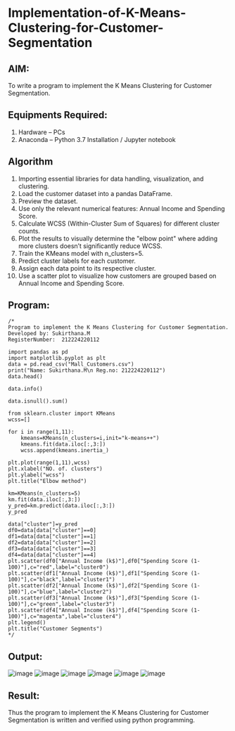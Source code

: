 # Implementation-of-K-Means-Clustering-for-Customer-Segmentation

## AIM:
To write a program to implement the K Means Clustering for Customer Segmentation.

## Equipments Required:
1. Hardware – PCs
2. Anaconda – Python 3.7 Installation / Jupyter notebook

## Algorithm
1. Importing essential libraries for data handling, visualization, and clustering.
2. Load the customer dataset into a pandas DataFrame.
3. Preview the dataset.
4. Use only the relevant numerical features: Annual Income and Spending Score.
5. Calculate WCSS (Within-Cluster Sum of Squares) for different cluster counts.
6. Plot the results to visually determine the "elbow point" where adding more clusters doesn’t significantly reduce WCSS.
7. Train the KMeans model with n_clusters=5.
8. Predict cluster labels for each customer.
9. Assign each data point to its respective cluster.
10. Use a scatter plot to visualize how customers are grouped based on Annual Income and Spending Score.

## Program:
```
/*
Program to implement the K Means Clustering for Customer Segmentation.
Developed by: Sukirthana.M
RegisterNumber:  212224220112

import pandas as pd
import matplotlib.pyplot as plt
data = pd.read_csv("Mall_Customers.csv")
print("Name: Sukirthana.M\n Reg.no: 212224220112")
data.head()

data.info()

data.isnull().sum()

from sklearn.cluster import KMeans
wcss=[]

for i in range(1,11):
    kmeans=KMeans(n_clusters=i,init="k-means++")
    kmeans.fit(data.iloc[:,3:])
    wcss.append(kmeans.inertia_)

plt.plot(range(1,11),wcss)
plt.xlabel("NO. of. clusters")
plt.ylabel("wcss")
plt.title("Elbow method")

km=KMeans(n_clusters=5)
km.fit(data.iloc[:,3:])
y_pred=km.predict(data.iloc[:,3:])
y_pred

data["cluster"]=y_pred
df0=data[data["cluster"]==0]
df1=data[data["cluster"]==1]
df2=data[data["cluster"]==2]
df3=data[data["cluster"]==3]
df4=data[data["cluster"]==4]
plt.scatter(df0["Annual Income (k$)"],df0["Spending Score (1-100)"],c="red",label="cluster0")
plt.scatter(df1["Annual Income (k$)"],df1["Spending Score (1-100)"],c="black",label="cluster1")
plt.scatter(df2["Annual Income (k$)"],df2["Spending Score (1-100)"],c="blue",label="cluster2")
plt.scatter(df3["Annual Income (k$)"],df3["Spending Score (1-100)"],c="green",label="cluster3")
plt.scatter(df4["Annual Income (k$)"],df4["Spending Score (1-100)"],c="magenta",label="cluster4")
plt.legend()
plt.title("Customer Segments")
*/
```

## Output:
![image](https://github.com/user-attachments/assets/2f3b586f-5285-48b1-ab97-084121d96486)
![image](https://github.com/user-attachments/assets/7394ce77-75e1-4c0c-bb98-8a923f5297a9)
![image](https://github.com/user-attachments/assets/66baaf9e-5b35-4c7e-a769-fa8a2db937a2)
![image](https://github.com/user-attachments/assets/86c87a5c-b411-45ea-bee8-c596fb1486c2)
![image](https://github.com/user-attachments/assets/d53c6751-8a37-4824-b088-9507f7e2f8b9)
![image](https://github.com/user-attachments/assets/7d9f1771-4cc3-4a3e-8a9c-c85ce4bc66d4)



## Result:
Thus the program to implement the K Means Clustering for Customer Segmentation is written and verified using python programming.
